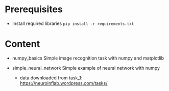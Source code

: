 # Prerequisites

* Install required libraries
```pip install -r requirements.txt```

# Content

* numpy_basics
Simple image recognition task with numpy and matplotlib

* simple_neural_network
Simple example of neural network with numpy 
  * data downloaded from task_1: https://neuroinflab.wordpress.com/tasks/